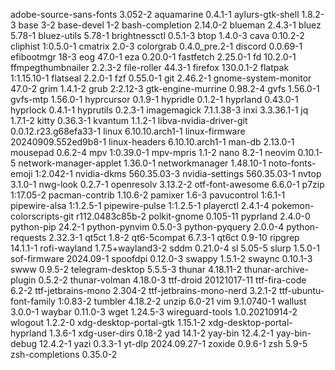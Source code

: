 adobe-source-sans-fonts 3.052-2
aquamarine 0.4.1-1
aylurs-gtk-shell 1.8.2-3
base 3-2
base-devel 1-2
bash-completion 2.14.0-2
blueman 2.4.3-1
bluez 5.78-1
bluez-utils 5.78-1
brightnessctl 0.5.1-3
btop 1.4.0-3
cava 0.10.2-2
cliphist 1:0.5.0-1
cmatrix 2.0-3
colorgrab 0.4.0_pre.2-1
discord 0.0.69-1
efibootmgr 18-3
eog 47.0-1
eza 0.20.0-1
fastfetch 2.25.0-1
fd 10.2.0-1
ffmpegthumbnailer 2.2.3-2
file-roller 44.3-1
firefox 130.0.1-2
flatpak 1:1.15.10-1
flatseal 2.2.0-1
fzf 0.55.0-1
git 2.46.2-1
gnome-system-monitor 47.0-2
grim 1.4.1-2
grub 2:2.12-3
gtk-engine-murrine 0.98.2-4
gvfs 1.56.0-1
gvfs-mtp 1.56.0-1
hyprcursor 0.1.9-1
hypridle 0.1.2-1
hyprland 0.43.0-1
hyprlock 0.4.1-1
hyprutils 0.2.3-1
imagemagick 7.1.1.38-3
inxi 3.3.36.1-1
jq 1.7.1-2
kitty 0.36.3-1
kvantum 1.1.2-1
libva-nvidia-driver-git 0.0.12.r23.g68efa33-1
linux 6.10.10.arch1-1
linux-firmware 20240909.552ed9b8-1
linux-headers 6.10.10.arch1-1
man-db 2.13.0-1
mousepad 0.6.2-4
mpv 1:0.39.0-1
mpv-mpris 1.1-2
nano 8.2-1
neovim 0.10.1-5
network-manager-applet 1.36.0-1
networkmanager 1.48.10-1
noto-fonts-emoji 1:2.042-1
nvidia-dkms 560.35.03-3
nvidia-settings 560.35.03-1
nvtop 3.1.0-1
nwg-look 0.2.7-1
openresolv 3.13.2-2
otf-font-awesome 6.6.0-1
p7zip 1:17.05-2
pacman-contrib 1.10.6-2
pamixer 1.6-3
pavucontrol 1:6.1-1
pipewire-alsa 1:1.2.5-1
pipewire-pulse 1:1.2.5-1
playerctl 2.4.1-4
pokemon-colorscripts-git r112.0483c85b-2
polkit-gnome 0.105-11
pyprland 2.4.0-0
python-pip 24.2-1
python-pynvim 0.5.0-3
python-pyquery 2.0.0-4
python-requests 2.32.3-1
qt5ct 1.8-2
qt6-5compat 6.7.3-1
qt6ct 0.9-10
ripgrep 14.1.1-1
rofi-wayland 1.7.5+wayland3-2
sddm 0.21.0-4
sl 5.05-5
slurp 1.5.0-1
sof-firmware 2024.09-1
spoofdpi 0.12.0-3
swappy 1.5.1-2
swaync 0.10.1-3
swww 0.9.5-2
telegram-desktop 5.5.5-3
thunar 4.18.11-2
thunar-archive-plugin 0.5.2-2
thunar-volman 4.18.0-3
ttf-droid 20121017-11
ttf-fira-code 6.2-2
ttf-jetbrains-mono 2.304-2
ttf-jetbrains-mono-nerd 3.2.1-2
ttf-ubuntu-font-family 1:0.83-2
tumbler 4.18.2-2
unzip 6.0-21
vim 9.1.0740-1
wallust 3.0.0-1
waybar 0.11.0-3
wget 1.24.5-3
wireguard-tools 1.0.20210914-2
wlogout 1.2.2-0
xdg-desktop-portal-gtk 1.15.1-2
xdg-desktop-portal-hyprland 1.3.6-1
xdg-user-dirs 0.18-2
yad 14.1-2
yay-bin 12.4.2-1
yay-bin-debug 12.4.2-1
yazi 0.3.3-1
yt-dlp 2024.09.27-1
zoxide 0.9.6-1
zsh 5.9-5
zsh-completions 0.35.0-2
